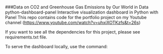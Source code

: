 
###Data on CO2 and Greenhouse Gas Emissions by Our World in Data
python-dashboard-panel
Interactive visualization dashboard in Python with Panel
This repo contains code for the portfolio project on my Youtube channel (https://www.youtube.com/watch?v=uhxiXOTKzfs&t=26s)

If you want to see all the dependencies for this project, please see requirements.txt file.

To serve the dashboard locally, use the command:
